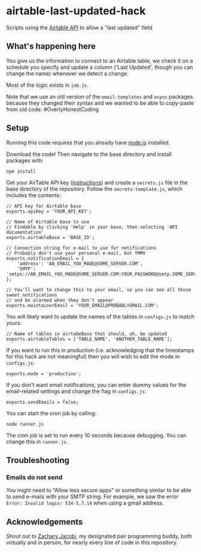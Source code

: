 # airtable-last-updated-hack
Scripts using the [Airtable API](https://airtable.com/api) to allow a "last updated" field

## What's happening here 

You give us the information to connect to an Airtable table, we check it on a schedule you specify
and update a column ('Last Updated', though you can change the name) whenever we detect a change.

Most of the logic exists in `job.js`.

Note that we use an old version of the `email-templates` and `async` packages because they changed
their syntax and we wanted to be able to copy-paste from old code. #OverlyHonestCoding

## Setup

Running this code requires that you already have [node.js](https://nodejs.org/en/) installed.

Download the code! Then navigate to the base directory and install packages with:

    npm install

Get your AirTable API key ([instructions](https://support.airtable.com/hc/en-us/articles/219046777-How-do-I-get-my-API-key-))
and create a `secrets.js` file in the base directory of the repository. Follow the `secrets-template.js`, which includes 
the contents:

    // API key for Airtable base
    exports.apiKey = 'YOUR_API_KEY';

    // Name of Airtable base to use
    // Findable by clicking 'Help' in your base, then selecting 'API documentation'
    exports.airtableBase = 'BASE_ID';

    // Connection string for e-mail to use for notifications
    // Probably don't use your personal e-mail, but YMMV
    exports.notificationEmail = {
        'address': 'AN_EMAIL_YOU_MADE@SOME_SERVER.COM',
        'SMTP': 'smtps://AN_EMAIL_YOU_MADE@SOME_SERVER.COM:YOUR_PASSWORD@smtp.SOME_SERVER.COM' 
    };

    // You'll want to change this to your email, so you can see all those sweet notifications
    // and be alarmed when they don't appear
    exports.maintainerEmail = 'YOUR_EMAIL@PROBABLYGMAIL.COM';

You will likely want to update the names of the tables in `configs.js` to match yours:

    // Name of tables in airtabeBase that should, uh, be updated
    exports.airtableTables = ['TABLE_NAME', 'ANOTHER_TABLE_NAME'];

If you want to run this in production (i.e. acknowledging that the timestamps for this hack are not
meaningful) then you will wish to edit the mode in `configs.js`:

    exports.mode = 'production';

If you don't want email notifications, you can enter dummy values for the email-related settings and
change the flag in `configs.js`:

    exports.sendEmails = false;

You can start the cron job by calling:

    node runner.js
  
The cron job is set to run every 10 seconds because debugging. You can change this in `runner.js`.

## Troubleshooting

### Emails do not send

You might need to "Allow less secure apps" or something similar to be able to send e-mails with
your SMTP string. For example, we saw the error `Error: Invalid login: 534-5.7.14` when using a
gmail address.

## Acknowledgements

Shout out to [Zachary Jacobi](https://github.com/zejacobi), my designated pair programming buddy,
both virtually and in person, for nearly every line of code in this repository.
